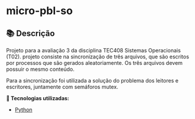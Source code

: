 # micro-pbl-so

## 📚 Descrição ##
Projeto para a avaliação 3 da disciplina TEC408 Sistemas Operacionais (T02). projeto consiste na sincronização de três arquivos, que são escritos por processos que são gerados aleatoriamente. Os três arquivos devem possuir o mesmo conteúdo.

Para a sincronização foi utilizada a solução do problema dos leitores e escritores, juntamente com semáforos mutex.

**🔗 Tecnologias utilizadas:**
- [Python](https://www.python.org/)
